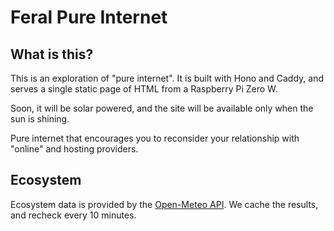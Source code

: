 # Feral Pure Internet

## What is this?

This is an exploration of "pure internet". It is built with Hono and Caddy, and serves a single static page of HTML from a Raspberry Pi Zero W.

Soon, it will be solar powered, and the site will be available only when the sun is shining.

Pure internet that encourages you to reconsider your relationship with "online" and hosting providers.

## Ecosystem

Ecosystem data is provided by the [Open-Meteo API](https://open-meteo.com/). We cache the results, and recheck every 10 minutes.
